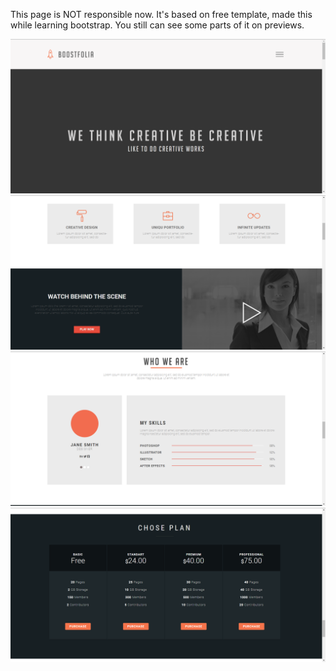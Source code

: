 This page is NOT responsible now. It's based on free template, made this while learning bootstrap. You still can see some parts of it on previews.

<img src="preview/main.png"/>
<img src="preview/part1.png"/>
<img src="preview/part2.png"/>
<img src="preview/part3.png"/>
